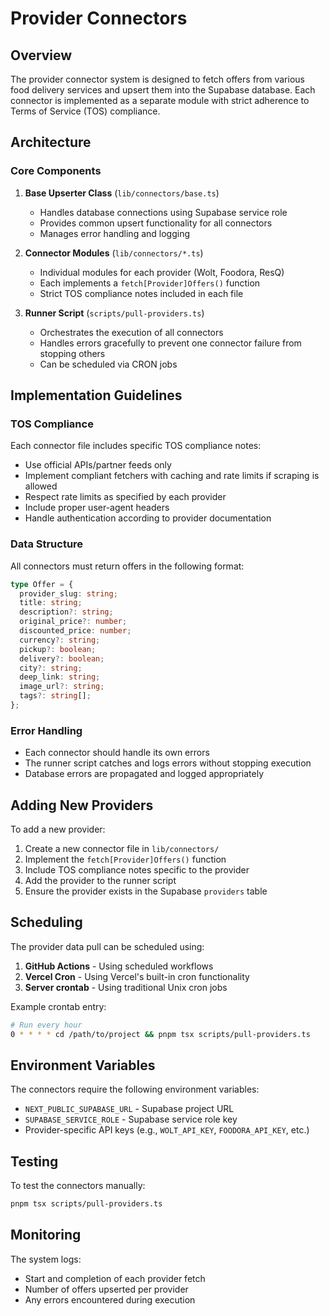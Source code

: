 # Provider Connectors

## Overview

The provider connector system is designed to fetch offers from various food delivery services and upsert them into the Supabase database. Each connector is implemented as a separate module with strict adherence to Terms of Service (TOS) compliance.

## Architecture

### Core Components

1. **Base Upserter Class** (`lib/connectors/base.ts`)
   - Handles database connections using Supabase service role
   - Provides common upsert functionality for all connectors
   - Manages error handling and logging

2. **Connector Modules** (`lib/connectors/*.ts`)
   - Individual modules for each provider (Wolt, Foodora, ResQ)
   - Each implements a `fetch[Provider]Offers()` function
   - Strict TOS compliance notes included in each file

3. **Runner Script** (`scripts/pull-providers.ts`)
   - Orchestrates the execution of all connectors
   - Handles errors gracefully to prevent one connector failure from stopping others
   - Can be scheduled via CRON jobs

## Implementation Guidelines

### TOS Compliance

Each connector file includes specific TOS compliance notes:
- Use official APIs/partner feeds only
- Implement compliant fetchers with caching and rate limits if scraping is allowed
- Respect rate limits as specified by each provider
- Include proper user-agent headers
- Handle authentication according to provider documentation

### Data Structure

All connectors must return offers in the following format:

```typescript
type Offer = {
  provider_slug: string;
  title: string;
  description?: string;
  original_price?: number;
  discounted_price: number;
  currency?: string;
  pickup?: boolean;
  delivery?: boolean;
  city?: string;
  deep_link: string;
  image_url?: string;
  tags?: string[];
};
```

### Error Handling

- Each connector should handle its own errors
- The runner script catches and logs errors without stopping execution
- Database errors are propagated and logged appropriately

## Adding New Providers

To add a new provider:

1. Create a new connector file in `lib/connectors/`
2. Implement the `fetch[Provider]Offers()` function
3. Include TOS compliance notes specific to the provider
4. Add the provider to the runner script
5. Ensure the provider exists in the Supabase `providers` table

## Scheduling

The provider data pull can be scheduled using:

1. **GitHub Actions** - Using scheduled workflows
2. **Vercel Cron** - Using Vercel's built-in cron functionality
3. **Server crontab** - Using traditional Unix cron jobs

Example crontab entry:
```bash
# Run every hour
0 * * * * cd /path/to/project && pnpm tsx scripts/pull-providers.ts
```

## Environment Variables

The connectors require the following environment variables:
- `NEXT_PUBLIC_SUPABASE_URL` - Supabase project URL
- `SUPABASE_SERVICE_ROLE` - Supabase service role key
- Provider-specific API keys (e.g., `WOLT_API_KEY`, `FOODORA_API_KEY`, etc.)

## Testing

To test the connectors manually:
```bash
pnpm tsx scripts/pull-providers.ts
```

## Monitoring

The system logs:
- Start and completion of each provider fetch
- Number of offers upserted per provider
- Any errors encountered during execution